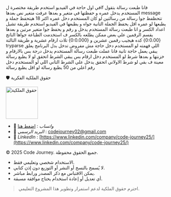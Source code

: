 في اول حاجة في الفيديو استخدم طريقة مختصرة لif فانا طبعت رسالة بتقول المستخدم يدخل عمره و حفظتها في متغير و بعدها عرفت متغير نص بعدها message تتحظفظ جوا رسالة من رسالتين لو كان المستخدم دخل عمره اكتر 18 هيتحفظ جملة و يطبعها لو عمره اقل يحفظ الجملة التانية جواه و يطبعها 
في الفيديو استخدم طريقة تشيل اعداد الكسر و انا طبعت رسالة المستخدم يدخل و رقم و يحفظ جوا متغير مرتين و بعدها يقسم الرقمين علي بعض ممكن يطلعه بالكسر ف استخدمت الطباعة جواها الناتج {0:0.00} كده هيجيب رقمين عشرين و {0:0.000} تلات ارقام عشرية
و طريقة التالتة tryparse اللي فهمته لو المستخدم دخل حاجة مش مفروض تدخل بدل البرنامج يعلق يبقي يعمل حاجة تانية فانا عملت طبعت رسالة المستخدم يدخل درجة بس بالارقام و خزنتها و بعدها شرط لو المستخدم دخل ارقام بس يبقي الشرط اتحقق لو لا يطبع رسالة معينة ف بقي لو شرط الاولاني اتحقق يدخل علي الشرط التاني اللي لو المستخدم دخل رقم اعلي من 50 يطبع رسالة لو اقل يطبع رسالة 




🛡 حقوق الملكية الفكرية  

<img src="https://res.cloudinary.com/dpl0kiz1a/image/upload/v1760872563/1_gjjb2a.png" alt="حقوق الملكية" width="100"/>  

- 💬 *واتساب* : [اضغط هنا](https://wa.me/201555303227)  
- 📩 *البريد الرسمي* : codejourney02@gmail.com  
- 💼 *LinkedIn* : [https://www.linkedin.com/company/code-journey25/](https://www.linkedin.com/company/code-journey25/)  

© 2025 Code Journey. جميع الحقوق محفوظة.  

- الاستخدام شخصي وتعليمي فقط.  
- لا يُسمح بالنسخ أو النشر أو التوزيع دون إذن كتابي.  
- يمكن الاقتباس مع ذكر المصدر ورابط مباشر.  
- أي تعديل أو إعادة استخدام يحتاج موافقة مسبقة.  

> احترم حقوق الملكية لدعم استمرار وتطوير هذا المشروع التعليمي.
